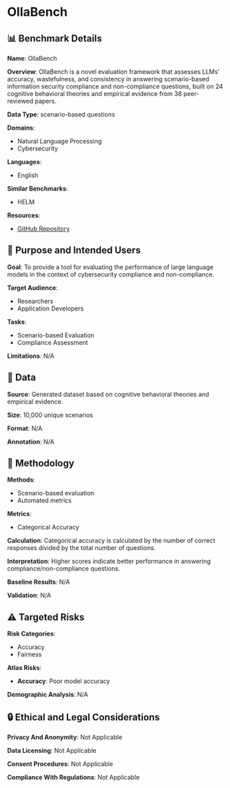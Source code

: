 # OllaBench

## 📊 Benchmark Details

**Name**: OllaBench

**Overview**: OllaBench is a novel evaluation framework that assesses LLMs’ accuracy, wastefulness, and consistency in answering scenario-based information security compliance and non-compliance questions, built on 24 cognitive behavioral theories and empirical evidence from 38 peer-reviewed papers.

**Data Type**: scenario-based questions

**Domains**:
- Natural Language Processing
- Cybersecurity

**Languages**:
- English

**Similar Benchmarks**:
- HELM

**Resources**:
- [GitHub Repository](https://github.com/Cybonto/OllaBench)

## 🎯 Purpose and Intended Users

**Goal**: To provide a tool for evaluating the performance of large language models in the context of cybersecurity compliance and non-compliance.

**Target Audience**:
- Researchers
- Application Developers

**Tasks**:
- Scenario-based Evaluation
- Compliance Assessment

**Limitations**: N/A

## 💾 Data

**Source**: Generated dataset based on cognitive behavioral theories and empirical evidence.

**Size**: 10,000 unique scenarios

**Format**: N/A

**Annotation**: N/A

## 🔬 Methodology

**Methods**:
- Scenario-based evaluation
- Automated metrics

**Metrics**:
- Categorical Accuracy

**Calculation**: Categorical accuracy is calculated by the number of correct responses divided by the total number of questions.

**Interpretation**: Higher scores indicate better performance in answering compliance/non-compliance questions.

**Baseline Results**: N/A

**Validation**: N/A

## ⚠️ Targeted Risks

**Risk Categories**:
- Accuracy
- Fairness

**Atlas Risks**:
- **Accuracy**: Poor model accuracy

**Demographic Analysis**: N/A

## 🔒 Ethical and Legal Considerations

**Privacy And Anonymity**: Not Applicable

**Data Licensing**: Not Applicable

**Consent Procedures**: Not Applicable

**Compliance With Regulations**: Not Applicable
